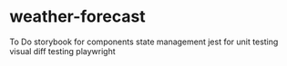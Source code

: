 # weather-forecast

To Do
storybook for components
state management
jest for unit testing
visual diff testing
playwright
